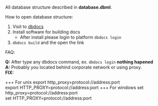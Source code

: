 All database structure described in **database.dbml**. 

How to open database structure:
1. Visit to [dbdocs](https://dbdocs.io/docs)
2. Install software for building docs
   * After install please login to platform ``dbdocs login``
3. ``dbdocs build`` and the open the link

FAQ:

**Q:** After type any dbdocs command, ex. ``dbdocs login`` **nothing hapened** </br>
**A:** Probably you located behind corporate network or using proxy. </br>
**FIX:**

+++ For unix
export http_proxy=protocol://address:port </br>
export HTTP_PROXY=protocol://address:port
+++ For windows
set http_proxy=protocol://address:port </br>
set HTTP_PROXY=protocol://address:port